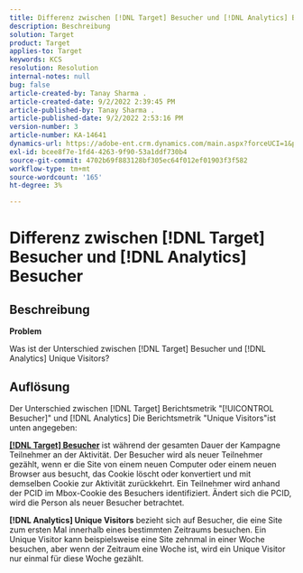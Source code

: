 ```yaml
---
title: Differenz zwischen [!DNL Target] Besucher und [!DNL Analytics] Besucher
description: Beschreibung
solution: Target
product: Target
applies-to: Target
keywords: KCS
resolution: Resolution
internal-notes: null
bug: false
article-created-by: Tanay Sharma .
article-created-date: 9/2/2022 2:39:45 PM
article-published-by: Tanay Sharma .
article-published-date: 9/2/2022 2:53:16 PM
version-number: 3
article-number: KA-14641
dynamics-url: https://adobe-ent.crm.dynamics.com/main.aspx?forceUCI=1&pagetype=entityrecord&etn=knowledgearticle&id=d7fa2510-cd2a-ed11-9db1-002248086735
exl-id: bcee8f7e-1fd4-4263-9f90-53a1ddf730b4
source-git-commit: 4702b69f883128bf305ec64f012ef01903f3f582
workflow-type: tm+mt
source-wordcount: '165'
ht-degree: 3%

---
```


# Differenz zwischen [!DNL Target] Besucher und [!DNL Analytics] Besucher

## Beschreibung


<b>Problem</b>

Was ist der Unterschied zwischen [!DNL Target] Besucher und [!DNL Analytics] Unique Visitors?


## Auflösung


Der Unterschied zwischen [!DNL Target] Berichtsmetrik &quot;[!UICONTROL Besucher]&quot; und [!DNL Analytics] Die Berichtsmetrik &quot;Unique Visitors&quot;ist unten angegeben:

<u><b>[!DNL Target] Besucher</b></u> ist während der gesamten Dauer der Kampagne Teilnehmer an der Aktivität. Der Besucher wird als neuer Teilnehmer gezählt, wenn er die Site von einem neuen Computer oder einem neuen Browser aus besucht, das Cookie löscht oder konvertiert und mit demselben Cookie zur Aktivität zurückkehrt. Ein Teilnehmer wird anhand der PCID im Mbox-Cookie des Besuchers identifiziert. Ändert sich die PCID, wird die Person als neuer Besucher betrachtet.

<b>[!DNL Analytics] Unique Visitors</b> bezieht sich auf Besucher, die eine Site zum ersten Mal innerhalb eines bestimmten Zeitraums besuchen. Ein Unique Visitor kann beispielsweise eine Site zehnmal in einer Woche besuchen, aber wenn der Zeitraum eine Woche ist, wird ein Unique Visitor nur einmal für diese Woche gezählt.
